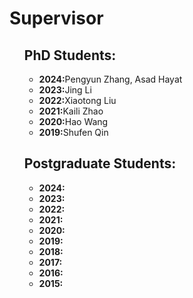 <p><h1>Supervisor</h1></p>
<ul>
  <p><h2>PhD Students:</h2></p>
  <ul>
    <li><strong>2024:</strong>Pengyun Zhang, Asad Hayat</li>
    <li><strong>2023:</strong>Jing Li</li>
    <li><strong>2022:</strong>Xiaotong Liu</li>
    <li><strong>2021:</strong>Kaili Zhao</li>
    <li><strong>2020:</strong>Hao Wang</li>
    <li><strong>2019:</strong>Shufen Qin</li>
  </ul>
  <p><h2>Postgraduate Students:</h2></p>
  <ul>
    <li><strong>2024:</strong></li>
    <li><strong>2023:</strong></li>
    <li><strong>2022:</strong></li>
    <li><strong>2021:</strong></li>
    <li><strong>2020:</strong></li>
    <li><strong>2019:</strong></li>
    <li><strong>2018:</strong></li>
    <li><strong>2017:</strong></li>
    <li><strong>2016:</strong></li>
    <li><strong>2015:</strong></li>
  </ul>
</ul>
